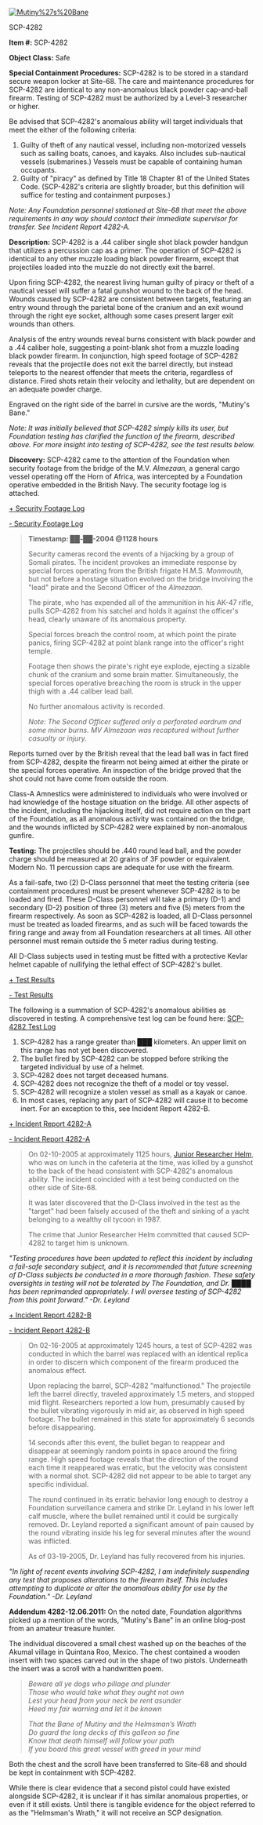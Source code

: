 [![Mutiny%27s%20Bane](http://scp-wiki.wdfiles.com/local--resized-images/scp-4282/Mutiny%27s%20Bane/medium.jpg)](http://scp-wiki.wdfiles.com/local--files/scp-4282/Mutiny%27s%20Bane)

SCP-4282

**Item #:** SCP-4282

**Object Class:** Safe

**Special Containment Procedures:** SCP-4282 is to be stored in a standard secure weapon locker at Site-68. The care and maintenance procedures for SCP-4282 are identical to any non-anomalous black powder cap-and-ball firearm. Testing of SCP-4282 must be authorized by a Level-3 researcher or higher.

Be advised that SCP-4282's anomalous ability will target individuals that meet the either of the following criteria:

1.  Guilty of theft of any nautical vessel, including non-motorized vessels such as sailing boats, canoes, and kayaks. Also includes sub-nautical vessels (submarines.) Vessels must be capable of containing human occupants.
2.  Guilty of "piracy" as defined by Title 18 Chapter 81 of the United States Code. (SCP-4282's criteria are slightly broader, but this definition will suffice for testing and containment purposes.)

_Note: Any Foundation personnel stationed at Site-68 that meet the above requirements in any way should contact their immediate supervisor for transfer. See Incident Report 4282-A._

**Description:** SCP-4282 is a .44 caliber single shot black powder handgun that utilizes a percussion cap as a primer. The operation of SCP-4282 is identical to any other muzzle loading black powder firearm, except that projectiles loaded into the muzzle do not directly exit the barrel.

Upon firing SCP-4282, the nearest living human guilty of piracy or theft of a nautical vessel will suffer a fatal gunshot wound to the back of the head. Wounds caused by SCP-4282 are consistent between targets, featuring an entry wound through the parietal bone of the cranium and an exit wound through the right eye socket, although some cases present larger exit wounds than others.

Analysis of the entry wounds reveal burns consistent with black powder and a .44 caliber hole, suggesting a point-blank shot from a muzzle loading black powder firearm. In conjunction, high speed footage of SCP-4282 reveals that the projectile does not exit the barrel directly, but instead teleports to the nearest offender that meets the criteria, regardless of distance. Fired shots retain their velocity and lethality, but are dependent on an adequate powder charge.

Engraved on the right side of the barrel in cursive are the words, "Mutiny's Bane."

_Note: It was initially believed that SCP-4282 simply kills its user, but Foundation testing has clarified the function of the firearm, described above. For more insight into testing of SCP-4282, see the test results below._

**Discovery:** SCP-4282 came to the attention of the Foundation when security footage from the bridge of the M.V. _Almezaan,_ a general cargo vessel operating off the Horn of Africa, was intercepted by a Foundation operative embedded in the British Navy. The security footage log is attached.

[+ Security Footage Log](javascript:;)

[\- Security Footage Log](javascript:;)

> **Timestamp: ██-██-2004 @1128 hours**
> 
> Security cameras record the events of a hijacking by a group of Somali pirates. The incident provokes an immediate response by special forces operating from the British frigate H.M.S. _Monmouth,_ but not before a hostage situation evolved on the bridge involving the "lead" pirate and the Second Officer of the _Almezaan._
> 
> The pirate, who has expended all of the ammunition in his AK-47 rifle, pulls SCP-4282 from his satchel and holds it against the officer's head, clearly unaware of its anomalous property.
> 
> Special forces breach the control room, at which point the pirate panics, firing SCP-4282 at point blank range into the officer's right temple.
> 
> Footage then shows the pirate's right eye explode, ejecting a sizable chunk of the cranium and some brain matter. Simultaneously, the special forces operative breaching the room is struck in the upper thigh with a .44 caliber lead ball.
> 
> No further anomalous activity is recorded.
> 
> _Note: The Second Officer suffered only a perforated eardrum and some minor burns. MV Almezaan was recaptured without further casualty or injury._

Reports turned over by the British reveal that the lead ball was in fact fired from SCP-4282, despite the firearm not being aimed at either the pirate or the special forces operative. An inspection of the bridge proved that the shot could not have come from outside the room.

Class-A Amnestics were administered to individuals who were involved or had knowledge of the hostage situation on the bridge. All other aspects of the incident, including the hijacking itself, did not require action on the part of the Foundation, as all anomalous activity was contained on the bridge, and the wounds inflicted by SCP-4282 were explained by non-anomalous gunfire.

**Testing:** The projectiles should be .440 round lead ball, and the powder charge should be measured at 20 grains of 3F powder or equivalent. Modern No. 11 percussion caps are adequate for use with the firearm.

As a fail-safe, two (2) D-Class personnel that meet the testing criteria (see containment procedures) must be present whenever SCP-4282 is to be loaded and fired. These D-Class personnel will take a primary (D-1) and secondary (D-2) position of three (3) meters and five (5) meters from the firearm respectively. As soon as SCP-4282 is loaded, all D-Class personnel must be treated as loaded firearms, and as such will be faced towards the firing range and away from all Foundation researchers at all times. All other personnel must remain outside the 5 meter radius during testing.

All D-Class subjects used in testing must be fitted with a protective Kevlar helmet capable of nullifying the lethal effect of SCP-4282's bullet.

[+ Test Results](javascript:;)

[\- Test Results](javascript:;)

The following is a summation of SCP-4282's anomalous abilities as discovered in testing. A comprehensive test log can be found here: [SCP-4282 Test Log](/scp-4282-comprehensive-test-log)

1.  SCP-4282 has a range greater than ███ kilometers. An upper limit on this range has not yet been discovered.
2.  The bullet fired by SCP-4282 can be stopped before striking the targeted individual by use of a helmet.
3.  SCP-4282 does not target deceased humans.
4.  SCP-4282 does not recognize the theft of a model or toy vessel.
5.  SCP-4282 will recognize a stolen vessel as small as a kayak or canoe.
6.  In most cases, replacing any part of SCP-4282 will cause it to become inert. For an exception to this, see Incident Report 4282-B.

[+ Incident Report 4282-A](javascript:;)

[\- Incident Report 4282-A](javascript:;)

> On 02-10-2005 at approximately 1125 hours, [Junior Researcher Helm](http://www.scp-wiki.net/try-and-remember), who was on lunch in the cafeteria at the time, was killed by a gunshot to the back of the head consistent with SCP-4282's anomalous ability. The incident coincided with a test being conducted on the other side of Site-68.
> 
> It was later discovered that the D-Class involved in the test as the "target" had been falsely accused of the theft and sinking of a yacht belonging to a wealthy oil tycoon in 1987.
> 
> The crime that Junior Researcher Helm committed that caused SCP-4282 to target him is unknown.

_"Testing procedures have been updated to reflect this incident by including a fail-safe secondary subject, and it is recommended that future screening of D-Class subjects be conducted in a more thorough fashion. These safety oversights in testing will not be tolerated by The Foundation, and Dr. ████ has been reprimanded appropriately. I will oversee testing of SCP-4282 from this point forward." -Dr. Leyland_

[+ Incident Report 4282-B](javascript:;)

[\- Incident Report 4282-B](javascript:;)

> On 02-16-2005 at approximately 1245 hours, a test of SCP-4282 was conducted in which the barrel was replaced with an identical replica in order to discern which component of the firearm produced the anomalous effect.
> 
> Upon replacing the barrel, SCP-4282 "malfunctioned." The projectile left the barrel directly, traveled approximately 1.5 meters, and stopped mid flight. Researchers reported a low hum, presumably caused by the bullet vibrating vigorously in mid air, as observed in high speed footage. The bullet remained in this state for approximately 6 seconds before disappearing.
> 
> 14 seconds after this event, the bullet began to reappear and disappear at seemingly random points in space around the firing range. High speed footage reveals that the direction of the round each time it reappeared was erratic, but the velocity was consistent with a normal shot. SCP-4282 did not appear to be able to target any specific individual.
> 
> The round continued in its erratic behavior long enough to destroy a Foundation surveillance camera and strike Dr. Leyland in his lower left calf muscle, where the bullet remained until it could be surgically removed. Dr. Leyland reported a significant amount of pain caused by the round vibrating inside his leg for several minutes after the wound was inflicted.
> 
> As of 03-19-2005, Dr. Leyland has fully recovered from his injuries.

_"In light of recent events involving SCP-4282, I am indefinitely suspending any test that proposes alterations to the firearm itself. This includes attempting to duplicate or alter the anomalous ability for use by the Foundation." -Dr. Leyland_

**Addendum 4282-12.06.2011:** On the noted date, Foundation algorithms picked up a mention of the words, "Mutiny's Bane" in an online blog-post from an amateur treasure hunter.

The individual discovered a small chest washed up on the beaches of the Akumal village in Quintana Roo, Mexico. The chest contained a wooden insert with two spaces carved out in the shape of two pistols. Underneath the insert was a scroll with a handwritten poem.

> _Beware all ye dogs who pillage and plunder_  
> _Those who would take what they ought not own_  
> _Lest your head from your neck be rent asunder_  
> _Heed my fair warning and let it be known_
> 
> _That the Bane of Mutiny and the Helmsman’s Wrath_  
> _Do guard the long decks of this galleon so fine_  
> _Know that death himself will follow your path_  
> _If you board this great vessel with greed in your mind_

Both the chest and the scroll have been transferred to Site-68 and should be kept in containment with SCP-4282.

While there is clear evidence that a second pistol could have existed alongside SCP-4282, it is unclear if it has similar anomalous properties, or even if it still exists. Until there is tangible evidence for the object referred to as the "Helmsman's Wrath," it will not receive an SCP designation.
